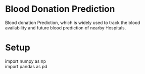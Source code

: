 # Blood Donation Prediction
Blood donation Prediction, which is widely used to track the blood availability and future blood prediction of nearby Hospitals.


# Setup

import numpy as np	
import pandas as pd
